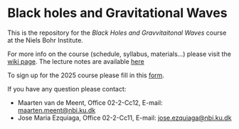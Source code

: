# Black holes and Gravitational Waves

This is the repository for the _Black Holes and Gravvitaitonal Waves_ course at the Niels Bohr Institute. 

For more info on the course (schedule, syllabus, materials...) please visit the [wiki page](https://github.com/MvdMeent/BlackHolesandGravitationalWaves/wiki). The lecture notes are available [here](https://github.com/MvdMeent/BlackHolesandGravitationalWaves/blob/main/Lecture_Notes_BHs_GWs.pdf)

To sign up for the 2025 course please fill in this [form](https://forms.gle/1HFDF2JtSjJrsbN26). 

If you have any question please contact:
* Maarten van de Meent, Office 02-2-Cc12, E-mail: maarten.meent@nbi.ku.dk
* Jose Maria Ezquiaga, Office 02-2-Cc11, E-mail: jose.ezquiaga@nbi.ku.dk
